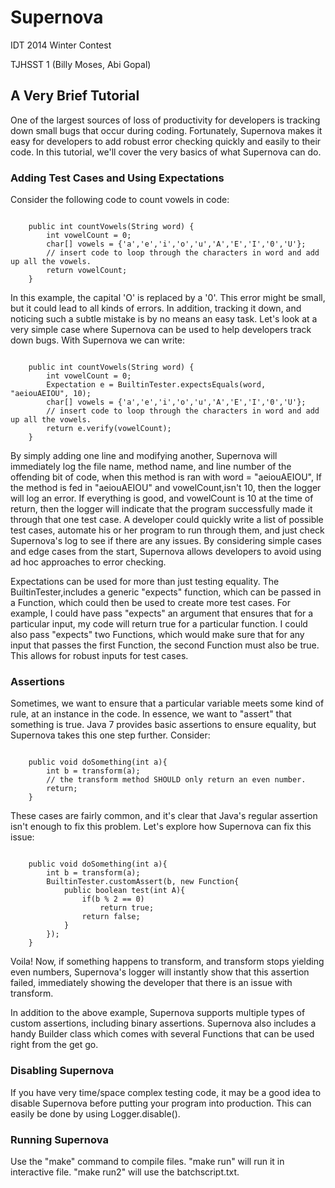 Supernova
=========

IDT 2014 Winter Contest

TJHSST 1 (Billy Moses, Abi Gopal)

## A Very Brief Tutorial
One of the largest sources of loss of productivity for developers is tracking down small bugs that occur during coding. Fortunately, Supernova makes it easy for developers to add robust error checking quickly and easily to their code. In this tutorial, we'll cover the very basics of what Supernova can do.

### Adding Test Cases and Using Expectations
Consider the following code to count vowels in code:
<pre><code>
	public int countVowels(String word) {
		int vowelCount = 0;
		char[] vowels = {'a','e','i','o','u','A','E','I','0','U'};
		// insert code to loop through the characters in word and add up all the vowels.
		return vowelCount; 			
	}
</code></pre>
In this example, the capital 'O' is replaced by a '0'. This error might be small, but it could lead to all kinds of errors. In addition, tracking it down, and noticing such a subtle mistake is by no means an easy task. Let's look at a very simple case where Supernova can be used to help developers track down bugs. With Supernova we can write:
<pre><code>
	public int countVowels(String word) {
		int vowelCount = 0;
		Expectation<Integer> e = BuiltinTester.expectsEquals(word, "aeiouAEIOU", 10);
		char[] vowels = {'a','e','i','o','u','A','E','I','0','U'};
		// insert code to loop through the characters in word and add up all the vowels.
		return e.verify(vowelCount);
	}
</code></pre>
By simply adding one line and modifying another, Supernova will immediately log the file name, method name, and line number of the offending bit of code, when this method is ran with word = "aeiouAEIOU", If the method is fed in "aeiouAEIOU" and vowelCount,isn't 10, then the logger will log an error. If everything is good, and vowelCount is 10 at the time of return, then the logger will indicate that the program successfully made it through that one test case.  A developer could quickly write a list of possible test cases, automate his or her program to run through them, and just check Supernova's log to see if there are any issues. By considering simple cases and edge cases from the start, Supernova allows developers to avoid using ad hoc approaches to error checking.

Expectations can be used for more than just testing equality. The BuiltinTester,includes a generic "expects" function, which can be passed in a Function, which could then be used to create more test cases. For example, I could have pass "expects" an argument that ensures that for a particular input, my code will return true for a particular function. I could also pass "expects" two Functions, which would make sure that for any input that passes the first Function, the second Function must also be true. This allows for robust inputs for test cases.

### Assertions
Sometimes, we want to ensure that a particular variable meets some kind of rule, at an instance in the code. In essence, we want to "assert" that something is true. Java 7 provides basic assertions to ensure equality, but Supernova takes this one step further. Consider:
<pre><code>
	public void doSomething(int a){
		int b = transform(a);
		// the transform method SHOULD only return an even number.	
		return;
	}
</code></pre>
These cases are fairly common, and it's clear that Java's regular assertion isn't enough to fix this problem. Let's explore how Supernova can fix this issue:
<pre><code>
	public void doSomething(int a){
		int b = transform(a);
		BuiltinTester.customAssert(b, new Function<Integer>{
			public boolean test(int A){
				if(b % 2 == 0)
					return true;
				return false;	
			}
		});
	}
</code></pre>
Voila! Now, if something happens to transform, and transform stops yielding even numbers, Supernova's logger will instantly show that this assertion failed, immediately showing the developer that there is an issue with transform. 

In addition to the above example, Supernova supports multiple types of custom assertions, including binary assertions. Supernova also includes a handy Builder class which comes with several Functions that can be used right from the get go.

### Disabling Supernova
If you have very time/space complex testing code, it may be a good idea to disable Supernova before putting your program into production. This can easily be done by using Logger.disable().

### Running Supernova
Use the "make" command to compile files.
"make run" will run it in interactive file.
"make run2" will use the batchscript.txt.

